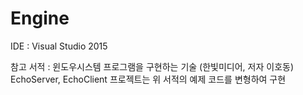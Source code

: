 # Engine

IDE : Visual Studio 2015

참고 서적 : 윈도우시스템 프로그램을 구현하는 기술 (한빛미디어, 저자 이호동)
EchoServer, EchoClient 프로젝트는 위 서적의 예제 코드를 변형하여 구현
